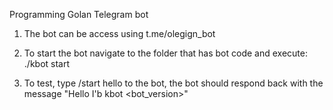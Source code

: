 Programming Golan Telegram bot

1. The bot can be access using t.me/olegign_bot

2. To start the bot navigate to the folder that has bot code and execute: ./kbot start

3. To test, type /start hello to the bot, the bot should respond back with the message "Hello I'b kbot <bot_version>"
